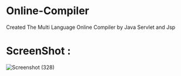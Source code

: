 # Online-Compiler

Created The Multi Language  Online Compiler by Java Servlet  and Jsp 

# ScreenShot :

![Screenshot (328)](https://user-images.githubusercontent.com/79684679/201730293-cad5f81b-8237-45d6-808b-841bebfa6403.png)
